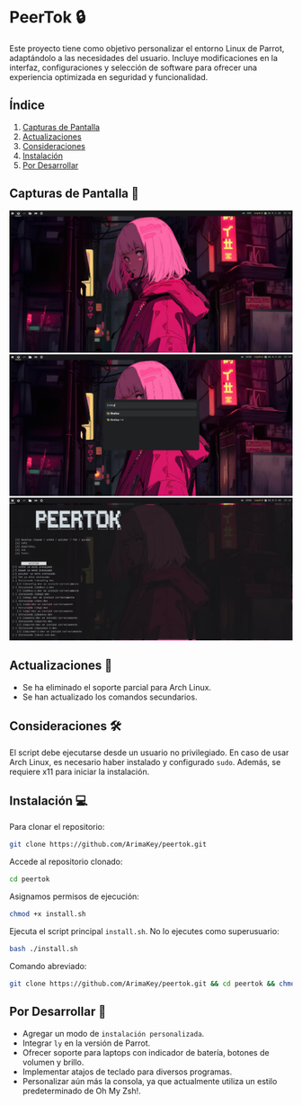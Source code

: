 # PeerTok 🔒

Este proyecto tiene como objetivo personalizar el entorno Linux de Parrot, adaptándolo a las necesidades del usuario. Incluye modificaciones en la interfaz, configuraciones y selección de software para ofrecer una experiencia optimizada en seguridad y funcionalidad.

## Índice

1. [Capturas de Pantalla](#capturas-de-pantalla)
2. [Actualizaciones](#actualizaciones)
3. [Consideraciones](#consideraciones)
4. [Instalación](#instalación)
5. [Por Desarrollar](#por-desarrollar)

## Capturas de Pantalla 📸 <a name="capturas-de-pantalla"></a>

![Captura de Pantalla 1](https://raw.githubusercontent.com/ArimaKey/peertok/main/screenshots/02.webp)
![Captura de Pantalla 2](https://raw.githubusercontent.com/ArimaKey/peertok/main/screenshots/03.webp)
![Captura de Pantalla 3](https://raw.githubusercontent.com/ArimaKey/peertok/main/screenshots/01.webp)

## Actualizaciones 🔄 <a name="actualizaciones"></a>

- Se ha eliminado el soporte parcial para Arch Linux.
- Se han actualizado los comandos secundarios.

## Consideraciones 🛠️ <a name="consideraciones"></a>

El script debe ejecutarse desde un usuario no privilegiado. En caso de usar Arch Linux, es necesario haber instalado y configurado `sudo`. Además, se requiere x11 para iniciar la instalación.

## Instalación 💻 <a name="instalación"></a>

Para clonar el repositorio:

```bash
git clone https://github.com/ArimaKey/peertok.git
```

Accede al repositorio clonado:

```bash
cd peertok
```

Asignamos permisos de ejecución:

```bash
chmod +x install.sh
```

Ejecuta el script principal `install.sh`. No lo ejecutes como superusuario:

```bash
bash ./install.sh
```

Comando abreviado:

```bash
git clone https://github.com/ArimaKey/peertok.git && cd peertok && chmod +x install.sh && ./install.sh
```

## Por Desarrollar 🚧 <a name="por-desarrollar"></a>

- Agregar un modo de `instalación personalizada`.
- Integrar `ly` en la versión de Parrot.
- Ofrecer soporte para laptops con indicador de batería, botones de volumen y brillo.
- Implementar atajos de teclado para diversos programas.
- Personalizar aún más la consola, ya que actualmente utiliza un estilo predeterminado de Oh My Zsh!.

